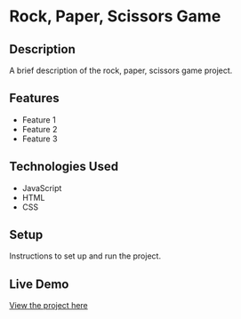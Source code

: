# Rock, Paper, Scissors Game

## Description

A brief description of the rock, paper, scissors game project.

## Features

- Feature 1
- Feature 2
- Feature 3

## Technologies Used

- JavaScript
- HTML
- CSS

## Setup

Instructions to set up and run the project.

## Live Demo

[View the project here](https://deepakkumar55.github.io/200-JAVASCRIPT-PROJECT/13-13-rock__paper__scissors_game/)
